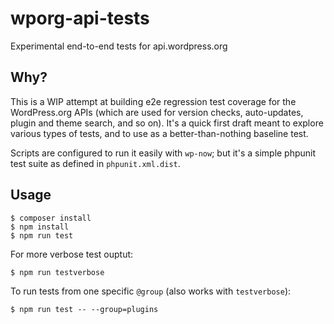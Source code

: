 # wporg-api-tests

Experimental end-to-end tests for api.wordpress.org

## Why?

This is a WIP attempt at building e2e regression test coverage for the WordPress.org APIs (which are used for version checks, auto-updates, plugin and theme search, and so on). It's a quick first draft meant to explore various types of tests, and to use as a better-than-nothing baseline test.

Scripts are configured to run it easily with `wp-now`; but it's a simple phpunit test suite as defined in `phpunit.xml.dist`.

## Usage

```
$ composer install
$ npm install
$ npm run test
```

For more verbose test ouptut:

```
$ npm run testverbose
```

To run tests from one specific `@group` (also works with `testverbose`):

```
$ npm run test -- --group=plugins
```